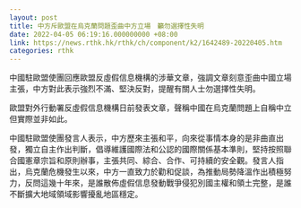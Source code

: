 ```yaml
---
layout: post
title: 中方斥歐盟在烏克蘭問題歪曲中方立場　籲勿選擇性失明
date: 2022-04-05 06:19:16.000000000 +08:00
link: https://news.rthk.hk/rthk/ch/component/k2/1642489-20220405.htm
categories: rthk
---
```


中國駐歐盟使團回應歐盟反虛假信息機構的涉華文章，強調文章刻意歪曲中國立場主張，中方對此表示強烈不滿、堅決反對，提醒有關人士勿選擇性失明。 

歐盟對外行動署反虛假信息機構日前發表文章，聲稱中國在烏克蘭問題上自稱中立但實際並非如此。

中國駐歐盟使團發言人表示，中方歷來主張和平，向來從事情本身的是非曲直出發，獨立自主作出判斷，倡導維護國際法和公認的國際關係基本準則，堅持按照聯合國憲章宗旨和原則辦事，主張共同、綜合、合作、可持續的安全觀。發言人指出，烏克蘭危機發生以來，中方一直致力於勸和促談，為推動局勢降溫作出積極努力，反問這幾十年來，是誰散佈虛假信息發動戰爭侵犯別國主權和領土完整，是誰不斷擴大地域領域影響擾亂地區穩定。
